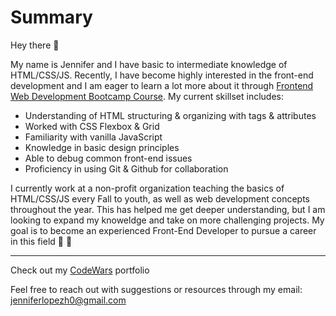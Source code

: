 # Summary

Hey there :wave: 

My name is Jennifer and I have basic to intermediate knowledge of HTML/CSS/JS. Recently, I have become highly interested in the front-end development and I am eager to learn a lot more about it through [Frontend Web Development Bootcamp Course](https://www.youtube.com/watch?v=zJSY8tbf_ys). My current skillset includes:

- Understanding of HTML structuring & organizing with tags & attributes
- Worked with CSS Flexbox & Grid
- Familiarity with vanilla JavaScript
- Knowledge in basic design principles
- Able to debug common front-end issues
- Proficiency in using Git & Github for collaboration

I currently work at a non-profit organization teaching the basics of HTML/CSS/JS every Fall to youth, as well as web development concepts throughout the year. This has helped me get deeper understanding, but I am looking to expand my knoweldge and take on more challenging projects. My goal is to become an experienced Front-End Developer to pursue a career in this field :white_heart: :raised_hands:

----

Check out my [CodeWars](https://www.codewars.com/users/Jennifer-464) portfolio

Feel free to reach out with suggestions or resources through my email: jenniferlopezh0@gmail.com